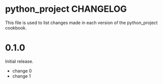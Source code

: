 # python_project CHANGELOG

This file is used to list changes made in each version of the python_project cookbook.

# 0.1.0

Initial release.

- change 0
- change 1


